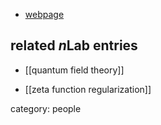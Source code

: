 

* [webpage](http://www.science.unitn.it/~moretti/home.html)

## related $n$Lab entries

* [[quantum field theory]]

* [[zeta function regularization]]

category: people